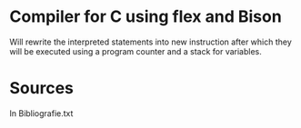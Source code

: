 # Compiler for C using flex and Bison
Will rewrite the interpreted statements into new instruction after which they will be executed using a program counter and a stack for variables.
# Sources
In Bibliografie.txt
